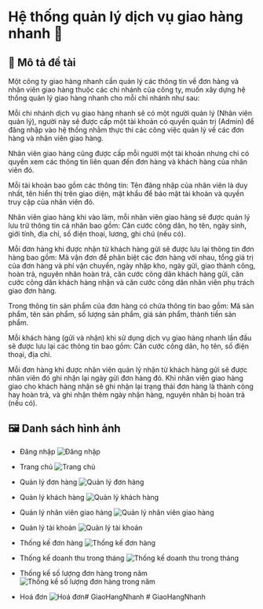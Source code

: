 # Hệ thống quản lý dịch vụ giao hàng nhanh :articulated_lorry:

## :pushpin: Mô tả đề tài
Một công ty giao hàng nhanh cần quản lý các thông tin về đơn hàng và nhân viên giao hàng thuộc các chi nhánh của công ty, muốn xây dựng hệ thống quản lý giao hàng nhanh cho mỗi chi nhánh như sau:

Mỗi chi nhánh dịch vụ giao hàng nhanh sẽ có một người quản lý (Nhân viên quản lý), người này sẽ được cấp một tài khoản có quyền quản trị (Admin) để đăng nhập vào hệ thống nhằm thực thi các công việc quản lý về các đơn hàng và nhân viên giao hàng.

Nhân viên giao hàng cũng được cấp mỗi người một tài khoản nhưng chỉ có quyền xem các thông tin liên quan đến đơn hàng và khách hàng của nhân viên đó.

Mỗi tài khoản bao gồm các thông tin: Tên đăng nhập của nhân viên là duy nhất, tên hiển thị trên giao diện, mật khẩu để bảo mật tài khoản và quyền truy cập của nhân viên đó.

Nhân viên giao hàng khi vào làm, mỗi nhân viên giao hàng sẽ được quản lý lưu trữ thông tin cá nhân bao gồm: Căn cước công dân, họ tên, ngày sinh, giới tính, địa chỉ, số điện thoại, lương, ghi chú (nếu có).

Mỗi đơn hàng khi được nhận từ khách hàng gửi sẽ được lưu lại thông tin đơn hàng bao gồm: Mã vận đơn để phân biệt các đơn hàng với nhau, tổng giá trị của đơn hàng và phí vận chuyển, ngày nhập kho, ngày gửi, giao thành công, hoàn trả, nguyên nhân hoàn trả, căn cước công dân khách hàng gửi, căn cước công dân khách hàng nhận và căn cước công dân nhân viên phụ trách giao đơn hàng.

Trong thông tin sản phẩm của đơn hàng có chứa thông tin bao gồm: Mã sản phẩm, tên sản phẩm, số lượng sản phẩm, giá sản phẩm, thành tiền sản phẩm.

Mỗi khách hàng (gửi và nhận) khi sử dụng dịch vụ giao hàng nhanh lần đầu sẽ được lưu lại các thông tin bao gồm: Căn cước công dân, họ tên, số điện thoại, địa chỉ.

Mỗi đơn hàng khi được nhân viên quản lý nhận từ khách hàng gửi sẽ được nhân viên đó ghi nhận lại ngày gửi đơn hàng đó.
Khi nhân viên giao hàng giao cho khách hàng nhận sẽ ghi nhận lại trạng thái đơn hàng là thành công hay hoàn trả, và ghi nhận thêm ngày nhận hàng, nguyên nhân bị hoàn trả (nếu có).

## :framed_picture: Danh sách hình ảnh
- Đăng nhập
![Đăng nhập](./answer/login.png)

- Trang chủ
![Trang chủ](./answer/home.png)

- Quản lý đơn hàng
![Quản lý đơn hàng](./answer/pic-1.png)

- Quản lý khách hàng
![Quản lý khách hàng](./answer/pic-2.png)

- Quản lý nhân viên giao hàng
![Quản lý nhân viên giao hàng](./answer/pic-3.png)

- Quản lý tài khoản
![Quản lý tài khoản](./answer/pic-4.png)

- Thống kế đơn hàng
![Thống kế đơn hàng](./answer/pic-5.png)

- Thống kế doanh thu trong tháng
![Thống kế doanh thu trong tháng](./answer/pic-6.png)

- Thống kế số lượng đơn hàng trong năm
![Thống kế số lượng đơn hàng trong năm](./answer/pic-7.png)

- Hoá đơn
![Hoá đơn](./answer/bill.png)# GiaoHangNhanh
#   G i a o H a n g N h a n h  
 